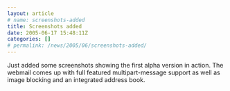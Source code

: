 ```yaml
---
layout: article
# name: screenshots-added
title: Screenshots added
date: 2005-06-17 15:48:11Z
categories: []
# permalink: /news/2005/06/screenshots-added/
---
```

Just added some screenshots showing the first alpha version in action. The webmail comes up with full featured multipart-message support as well as image blocking and an integrated address book.

